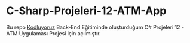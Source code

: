 ﻿# C-Sharp-Projeleri-12-ATM-App
 Bu repo [Kodluyoruz](https://www.kodluyoruz.org) Back-End Eğitiminde oluşturduğum C# Projeleri 12 - ATM Uygulaması Projesi için açılmıştır.
